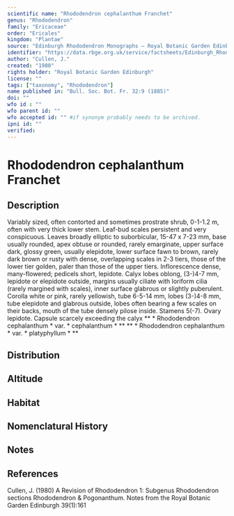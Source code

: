 ```yaml
---
scientific name: "Rhododendron cephalanthum Franchet"
genus: "Rhododendron"
family: "Ericaceae"
order: "Ericales"
kingdom: "Plantae"
source: "Edinburgh Rhododendron Monographs – Royal Botanic Garden Edinburgh"
identifier: "https://data.rbge.org.uk/service/factsheets/Edinburgh_Rhododendron_Monographs.xhtml"
author: "Cullen, J."
created: "1980"
rights holder: "Royal Botanic Garden Edinburgh"
license: ""
tags: ["taxonomy", "Rhododendron"]
name published in: "Bull. Soc. Bot. Fr. 32:9 (1885)"
doi: ""
wfo id : ""
wfo parent id: ""
wfo accepted id: "" #if synonym probably needs to be archived.                      
ipni id: ""
verified:
---
```


                       

# Rhododendron cephalanthum Franchet

## Description
Variably sized, often contorted and sometimes prostrate shrub, 0-1-1.2 m, often with very thick lower stem. Leaf-bud scales persistent and very conspicuous. Leaves broadly elliptic to suborbicular, 15-47 x 7-23 mm, base usually rounded, apex obtuse or rounded, rarely emarginate, upper surface dark, glossy green, usually elepidote, lower surface fawn to brown, rarely dark brown or rusty with dense, overlapping scales in 2-3 tiers, those of the lower tier golden, paler than those of the upper tiers. Inflorescence dense, many-flowered; pedicels short, lepidote. Calyx lobes oblong, (3-)4-7 mm, lepidote or elepidote outside, margins usually ciliate with loriform cilia (rarely margined with scales), inner surface glabrous or slightly puberulent. Corolla white or pink, rarely yellowish, tube 6-5-14 mm, lobes (3-)4-8 mm, tube elepidote and glabrous outside, lobes often bearing a few scales on their backs, mouth of the tube densely pilose inside. Stamens 5(-7). Ovary lepidote. Capsule scarcely exceeding the calyx ** * Rhododendron cephalanthum * var. * cephalanthum * ** ** * Rhododendron cephalanthum * var. * platyphyllum * **

## Distribution


## Altitude


## Habitat


## Nomenclatural History

                       
## Notes


## References

Cullen, J. (1980) A Revision of Rhododendron 1: Subgenus Rhododendron sections Rhododendron & Pogonanthum. Notes from the Royal Botanic Garden Edinburgh 39(1):161
